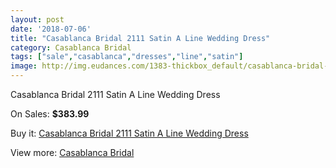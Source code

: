 ```yaml
---
layout: post
date: '2018-07-06'
title: "Casablanca Bridal 2111 Satin A Line Wedding Dress"
category: Casablanca Bridal
tags: ["sale","casablanca","dresses","line","satin"]
image: http://img.eudances.com/1383-thickbox_default/casablanca-bridal-2111-satin-a-line-wedding-dress.jpg
---
```

Casablanca Bridal 2111 Satin A Line Wedding Dress

On Sales: **$383.99**
<a href="https://www.eudances.com/en/casablanca-bridal/487-casablanca-bridal-2111-satin-a-line-wedding-dress.html"><amp-img layout="responsive" width="600" height="600" src="//img.eudances.com/1383-thickbox_default/casablanca-bridal-2111-satin-a-line-wedding-dress.jpg" alt="Casablanca Bridal 2111 Satin A Line Wedding Dress 0" /></a>
<a href="https://www.eudances.com/en/casablanca-bridal/487-casablanca-bridal-2111-satin-a-line-wedding-dress.html"><amp-img layout="responsive" width="600" height="600" src="//img.eudances.com/1385-thickbox_default/casablanca-bridal-2111-satin-a-line-wedding-dress.jpg" alt="Casablanca Bridal 2111 Satin A Line Wedding Dress 1" /></a>
<a href="https://www.eudances.com/en/casablanca-bridal/487-casablanca-bridal-2111-satin-a-line-wedding-dress.html"><amp-img layout="responsive" width="600" height="600" src="//img.eudances.com/1384-thickbox_default/casablanca-bridal-2111-satin-a-line-wedding-dress.jpg" alt="Casablanca Bridal 2111 Satin A Line Wedding Dress 2" /></a>

Buy it: [Casablanca Bridal 2111 Satin A Line Wedding Dress](https://www.eudances.com/en/casablanca-bridal/487-casablanca-bridal-2111-satin-a-line-wedding-dress.html "Casablanca Bridal 2111 Satin A Line Wedding Dress")

View more: [Casablanca Bridal](https://www.eudances.com/en/4-casablanca-bridal "Casablanca Bridal")
